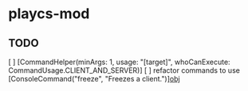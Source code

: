# playcs-mod

## TODO

[ ] [CommandHelper(minArgs: 1, usage: "[target]", whoCanExecute: CommandUsage.CLIENT_AND_SERVER)]
[ ] refactor commands to use [ConsoleCommand("freeze", "Freezes a client.")][obj](obj)
